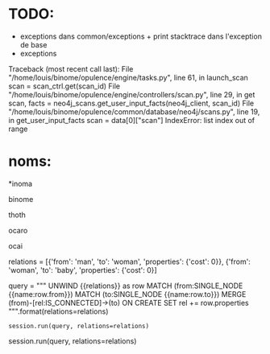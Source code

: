 # TODO:

- exceptions dans common/exceptions + print stacktrace dans l'exception de base
- exceptions

Traceback (most recent call last):
  File "/home/louis/binome/opulence/engine/tasks.py", line 61, in launch_scan
    scan = scan_ctrl.get(scan_id)
  File "/home/louis/binome/opulence/engine/controllers/scan.py", line 29, in get
    scan, facts = neo4j_scans.get_user_input_facts(neo4j_client, scan_id)
  File "/home/louis/binome/opulence/common/database/neo4j/scans.py", line 19, in get_user_input_facts
    scan = data[0]["scan"]
IndexError: list index out of range


# noms:

*inoma


binome

thoth

ocaro

ocai


relations = [{'from': 'man', 'to': 'woman', 'properties': {'cost': 0}},
{'from': 'woman', 'to': 'baby', 'properties': {'cost': 0}]


 query = """
    UNWIND {{relations}} as row
    MATCH (from:SINGLE_NODE {{name:row.from}})
    MATCH (to:SINGLE_NODE {{name:row.to}})
    MERGE (from)-[rel:IS_CONNECTED]->(to)
    ON CREATE SET rel += row.properties
    """.format(relations=relations)

    session.run(query, relations=relations)


session.run(query, relations=relations)
